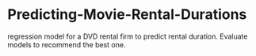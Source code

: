 # Predicting-Movie-Rental-Durations
 regression model for a DVD rental firm to predict rental duration. Evaluate models to recommend the best one.
